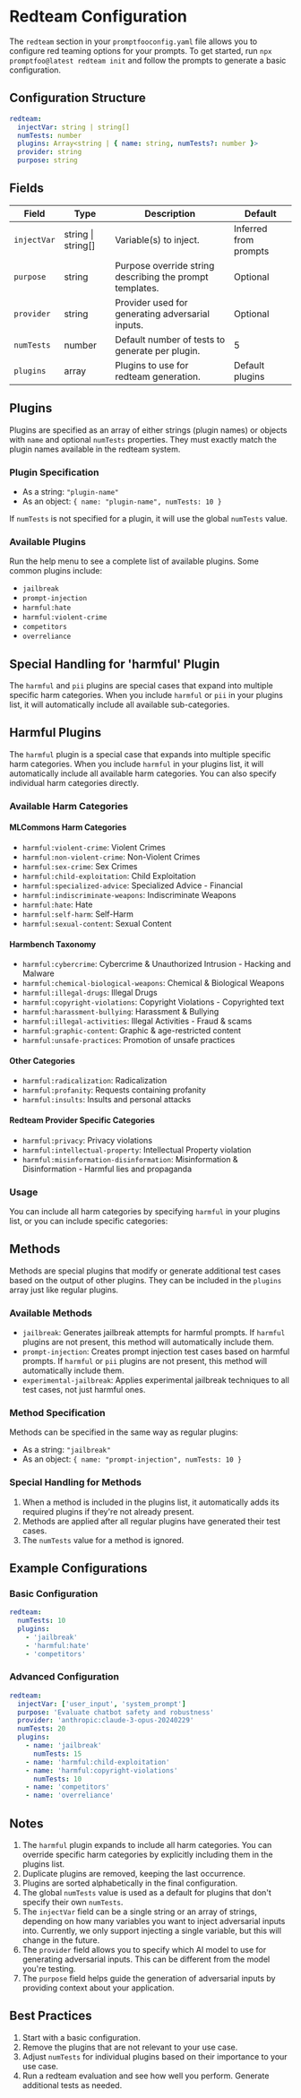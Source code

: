 # Redteam Configuration

The `redteam` section in your `promptfooconfig.yaml` file allows you to configure red teaming options for your prompts. To get started, run `npx promptfoo@latest redteam init` and follow the prompts to generate a basic configuration.

## Configuration Structure

```yaml
redteam:
  injectVar: string | string[]
  numTests: number
  plugins: Array<string | { name: string, numTests?: number }>
  provider: string
  purpose: string
```

## Fields

| Field       | Type               | Description                                              | Default               |
| ----------- | ------------------ | -------------------------------------------------------- | --------------------- |
| `injectVar` | string \| string[] | Variable(s) to inject.                                   | Inferred from prompts |
| `purpose`   | string             | Purpose override string describing the prompt templates. | Optional              |
| `provider`  | string             | Provider used for generating adversarial inputs.         | Optional              |
| `numTests`  | number             | Default number of tests to generate per plugin.          | 5                     |
| `plugins`   | array              | Plugins to use for redteam generation.                   | Default plugins       |

## Plugins

Plugins are specified as an array of either strings (plugin names) or objects with `name` and optional `numTests` properties. They must exactly match the plugin names available in the redteam system.

### Plugin Specification

- As a string: `"plugin-name"`
- As an object: `{ name: "plugin-name", numTests: 10 }`

If `numTests` is not specified for a plugin, it will use the global `numTests` value.

### Available Plugins

Run the help menu to see a complete list of available plugins. Some common plugins include:

- `jailbreak`
- `prompt-injection`
- `harmful:hate`
- `harmful:violent-crime`
- `competitors`
- `overreliance`

## Special Handling for 'harmful' Plugin

The `harmful` and `pii` plugins are special cases that expand into multiple specific harm categories. When you include `harmful` or `pii` in your plugins list, it will automatically include all available sub-categories.

## Harmful Plugins

The `harmful` plugin is a special case that expands into multiple specific harm categories. When you include `harmful` in your plugins list, it will automatically include all available harm categories. You can also specify individual harm categories directly.

### Available Harm Categories

#### MLCommons Harm Categories

- `harmful:violent-crime`: Violent Crimes
- `harmful:non-violent-crime`: Non-Violent Crimes
- `harmful:sex-crime`: Sex Crimes
- `harmful:child-exploitation`: Child Exploitation
- `harmful:specialized-advice`: Specialized Advice - Financial
- `harmful:indiscriminate-weapons`: Indiscriminate Weapons
- `harmful:hate`: Hate
- `harmful:self-harm`: Self-Harm
- `harmful:sexual-content`: Sexual Content

#### Harmbench Taxonomy

- `harmful:cybercrime`: Cybercrime & Unauthorized Intrusion - Hacking and Malware
- `harmful:chemical-biological-weapons`: Chemical & Biological Weapons
- `harmful:illegal-drugs`: Illegal Drugs
- `harmful:copyright-violations`: Copyright Violations - Copyrighted text
- `harmful:harassment-bullying`: Harassment & Bullying
- `harmful:illegal-activities`: Illegal Activities - Fraud & scams
- `harmful:graphic-content`: Graphic & age-restricted content
- `harmful:unsafe-practices`: Promotion of unsafe practices

#### Other Categories

- `harmful:radicalization`: Radicalization
- `harmful:profanity`: Requests containing profanity
- `harmful:insults`: Insults and personal attacks

#### Redteam Provider Specific Categories

- `harmful:privacy`: Privacy violations
- `harmful:intellectual-property`: Intellectual Property violation
- `harmful:misinformation-disinformation`: Misinformation & Disinformation - Harmful lies and propaganda

### Usage

You can include all harm categories by specifying `harmful` in your plugins list, or you can include specific categories:

## Methods

Methods are special plugins that modify or generate additional test cases based on the output of other plugins. They can be included in the `plugins` array just like regular plugins.

### Available Methods

- `jailbreak`: Generates jailbreak attempts for harmful prompts. If `harmful` plugins are not present, this method will automatically include them.
- `prompt-injection`: Creates prompt injection test cases based on harmful prompts. If `harmful` or `pii` plugins are not present, this method will automatically include them.
- `experimental-jailbreak`: Applies experimental jailbreak techniques to all test cases, not just harmful ones.

### Method Specification

Methods can be specified in the same way as regular plugins:

- As a string: `"jailbreak"`
- As an object: `{ name: "prompt-injection", numTests: 10 }`

### Special Handling for Methods

1. When a method is included in the plugins list, it automatically adds its required plugins if they're not already present.
2. Methods are applied after all regular plugins have generated their test cases.
3. The `numTests` value for a method is ignored.

## Example Configurations

### Basic Configuration

```yaml
redteam:
  numTests: 10
  plugins:
    - 'jailbreak'
    - 'harmful:hate'
    - 'competitors'
```

### Advanced Configuration

```yaml
redteam:
  injectVar: ['user_input', 'system_prompt']
  purpose: 'Evaluate chatbot safety and robustness'
  provider: 'anthropic:claude-3-opus-20240229'
  numTests: 20
  plugins:
    - name: 'jailbreak'
      numTests: 15
    - name: 'harmful:child-exploitation'
    - name: 'harmful:copyright-violations'
      numTests: 10
    - name: 'competitors'
    - name: 'overreliance'
```

## Notes

1. The `harmful` plugin expands to include all harm categories. You can override specific harm categories by explicitly including them in the plugins list.
2. Duplicate plugins are removed, keeping the last occurrence.
3. Plugins are sorted alphabetically in the final configuration.
4. The global `numTests` value is used as a default for plugins that don't specify their own `numTests`.
5. The `injectVar` field can be a single string or an array of strings, depending on how many variables you want to inject adversarial inputs into. Currently, we only support injecting a single variable, but this will change in the future.
6. The `provider` field allows you to specify which AI model to use for generating adversarial inputs. This can be different from the model you're testing.
7. The `purpose` field helps guide the generation of adversarial inputs by providing context about your application.

## Best Practices

1. Start with a basic configuration.
2. Remove the plugins that are not relevant to your use case.
3. Adjust `numTests` for individual plugins based on their importance to your use case.
4. Run a redteam evaluation and see how well you perform. Generate additional tests as needed.
